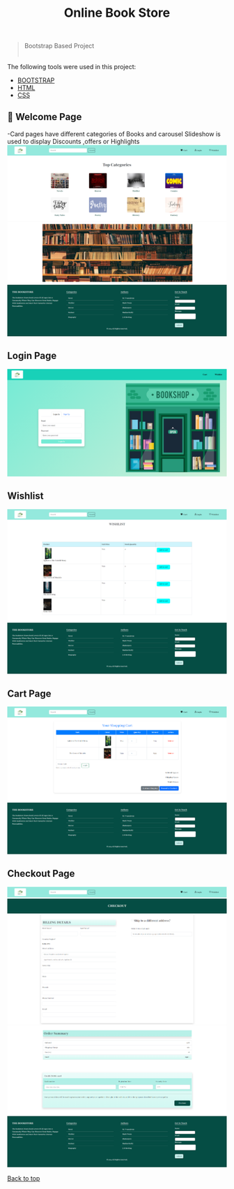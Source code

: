 <div align="center">
  
<h1>Online Book Store</h1>

</div>
  &#xa0;
  
>Bootstrap Based Project
<br><br>


 The following tools were used in this project:
- [BOOTSTRAP](https://getbootstrap.com/)
- [HTML](https://developer.mozilla.org/en-US/docs/Web/HTML)
- [CSS](https://developer.mozilla.org/en-US/docs/Web/CSS)

## :checkered_flag: Welcome Page ##
-Card pages have different categories of Books and carousel Slideshow is used to display Discounts ,offers or Highlights
![Screenshot](./Image/Nav.png)
![Screenshot](./Image/Card.png)
![Screenshot](./Image/carousel.png)
![Screenshot](./Image/Footer.png)
## Login Page
![Screenshot](./Image/login.png)
## Wishlist
![Screenshot](./Image/Nav.png)
![Screenshot](./Image/wishlist.png)
![Screenshot](./Image/Footer.png)
## Cart Page
![Screenshot](./Image/Nav.png)
![Screenshot](./Image/cart.png)
![Screenshot](./Image/Footer.png)
## Checkout Page
![Screenshot](./Image/Nav.png)
![Screenshot](./Image/checkout-title.png)
![Screenshot](./Image/checkoutaddress.png)
![Screenshot](./Image/checkoutaddress2.png)
![Screenshot](./Image/Footer.png)









<a href="#top">Back to top</a>
